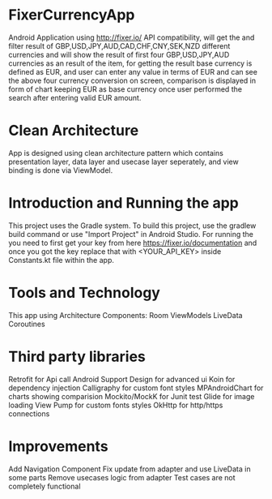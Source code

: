 # FixerCurrencyApp
Android Application using http://fixer.io/ API compatibility, will get the and filter result of GBP,USD,JPY,AUD,CAD,CHF,CNY,SEK,NZD
different currencies and will show the result of first four GBP,USD,JPY,AUD currencies as an result of the item,
for getting the result base currency is defined as EUR, and user can enter any value in terms of EUR and can see the above
four currency conversion on screen, comparison is displayed in form of chart keeping EUR as base currency once user performed the
search after entering valid EUR amount.

# Clean Architecture
App is designed using clean architecture pattern which contains presentation layer, data layer and usecase layer seperately, and 
view binding is done via ViewModel.

# Introduction and Running the app
This project uses the Gradle system. To build this project, use the gradlew build command or use "Import Project" in Android Studio.
For running the you need to first get your key from here https://fixer.io/documentation and once you got the key replace that with
<YOUR_API_KEY> inside Constants.kt file within the app.

# Tools and Technology
This app using Architecture Components:
Room
ViewModels
LiveData
Coroutines

# Third party libraries
Retrofit for Api call
Android Support Design for advanced ui
Koin for dependency injection
Calligraphy for custom font styles
MPAndroidChart for charts showing comparision 
Mockito/MockK for Junit test
Glide for image loading
View Pump for custom fonts styles
OkHttp for http/https connections

# Improvements
Add Navigation Component
Fix update from adapter and use LiveData in some parts
Remove usecases logic from adapter
Test cases are not completely functional




